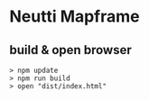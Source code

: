 # Neutti Mapframe

## build & open browser
    > npm update
    > npm run build
    > open "dist/index.html"